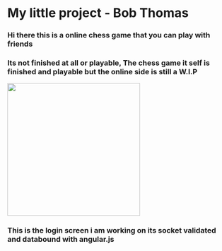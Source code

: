 <h1>My little project - Bob Thomas</h1>

<h3> Hi there this is a online chess game that you can play with friends <h3>
<h3> Its not finished at all or playable, The chess game it self is finished and playable but the online side is still a W.I.P</h3>

<img src="http://puu.sh/5I8CO/ab22e78607.jpg" width='300' height='300'>

<h3> This is the login screen i am working on its socket validated and databound with angular.js </h3>

